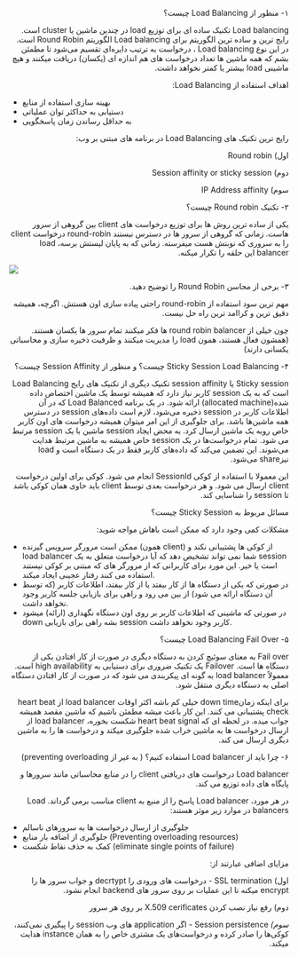 <!-- Output copied to clipboard! -->

<!-----

Yay, no errors, warnings, or alerts!

Conversion time: 0.431 seconds.


Using this Markdown file:

1. Paste this output into your source file.
2. See the notes and action items below regarding this conversion run.
3. Check the rendered output (headings, lists, code blocks, tables) for proper
   formatting and use a linkchecker before you publish this page.

Conversion notes:

* Docs to Markdown version 1.0β33
* Thu Feb 03 2022 00:36:45 GMT-0800 (PST)
* Source doc: Load Balancing
----->


<p dir="rtl">
۱- منظور از Load Balancing چیست؟ </p>


<p dir="rtl">
Load balancing  تکنیک ساده ای برای توزیع load  در چندین ماشین یا cluster است. رایج ترین و ساده ترین الگوریتم برای Load balancing الگوریتم  Round Robin  است.  در این نوع Load balancing ، درخواست به ترتیب دایره‌ای تقسیم می‌شود تا مطمئن بشم که همه ماشین ها تعداد درخواست های هم اندازه ای (یکسان) دریافت میکنند و هیچ ماشینی load بیشتر یا کمتر نخواهد داشت. </p>


<p dir="rtl">
اهداف استفاده از Load Balancing:</p>




* بهینه سازی استفاده از منابع
* دستیابی به حداکثر توان عملیاتی
* به حداقل رساندن زمان پاسخگویی

<p dir="rtl">
رایج ترین تکنیک های Load Balancing در برنامه های مبتنی بر وب:</p>


<p dir="rtl">
اول) Round robin</p>


<p dir="rtl">
دوم) Session affinity or sticky session</p>


<p dir="rtl">
سوم) IP Address affinity</p>


<p dir="rtl">
۲- تکنیک Round robin چیست؟ </p>


<p dir="rtl">
یکی از ساده ترین روش ها برای توزیع درخواست های client بین گروهی از سرور هاست. زمانی که گروهی از سرور ها در دسترس نیستند round-robin درخواست client را به  سروری که نوبتش هست میفرسته. زمانی که به پایان لیستش برسه، load balancer این حلقه را تکرار میکنه. </p>


![](https://raw.githubusercontent.com/behroozmirzaie7/design-and-architecture/feature/add_load_balancing/Load%20Balancing/round-robin.png)

<p dir="rtl">
۳- برخی از محاسن Round Robin را توضیح دهید. </p>


<p dir="rtl">
مهم ترین سود استفاده از round-robin راحتی پیاده سازی اون هستش. اگرچه، همیشه دقیق ترین و کراامد ترین راه حل نیست. </p>


<p dir="rtl">
چون خیلی از round robin balancer ها فکر میکنند تمام سرور ها یکسان هستند.(همشون فعال هستند، همون load را مدیریت میکنند و ظرفیت ذخیره سازی و محاسباتی یکسانی دارند) </p>


<p dir="rtl">
۴- Sticky Session Load Balancing چیست؟ و  منظور از Session Affinity چیست؟</p>


<p dir="rtl">
Sticky session یا session affinity تکنیک دیگری از تکنیک های رایج Load Balancing است که به یک session کاربر نیاز دارد که همیشه توسط یک ماشین اختصاص داده شده(allocated machine)  ارائه شود. در یک برنامه Load Balanced  که در آن اطلاعات کاربر در session  ذخیره می‌شود، لازم است داده‌های session در دسترس همه ماشین‌ها باشد. برای جلوگیری از این امر میتوان همیشه درخواست های اون کاربر خاص روبه یک ماشین ارسال کرد. به محض ایجاد session  ماشین با یک session مرتبط می شود. تمام درخواست‌ها در یک session  خاص همیشه به ماشین مرتبط هدایت می‌شوند. این تضمین می‌کند که داده‌های کاربر فقط در یک دستگاه است و load  نیزshare می‌شود.</p>


<p dir="rtl">
این معمولا با استفاده از کوکی SessionId انجام می شود. کوکی برای اولین درخواست client ارسال می شود. و هر درخواست بعدی توسط client باید حاوی همان کوکی باشد تا session را شناسایی کند.</p>


<p dir="rtl">
مسائل مربوط به Sticky Session چیست؟</p>


<p dir="rtl">
مشکلات کمی وجود دارد که ممکن است باهاش مواجه شوید:</p>




* ممکن است مرورگر سرویس گیرنده (همون client) از کوکی ها پشتیبانی نکند و load balancer  شما نمی تواند تشخیص دهد که آیا درخواست متعلق به یک session است یا خیر. این مورد برای کاربرانی که از مرورگر های که مبتنی بر کوکی نیستند استفاده می کنند رفتار عجیبی ایجاد میکند.
* در صورتی که یکی از دستگاه ها از کار بیفتد یا از کار بیفتد، اطلاعات کاربر (که توسط آن دستگاه ارائه می شود) از بین می رود و راهی برای بازیابی جلسه کاربر وجود نخواهد داشت.
* در صورتی که ماشینی که اطلاعات کاربر بر روی اون دستگاه نگهداری (ارائه) میشود down بشه راهی برای بازیابی session کاربر وجود نخواهد داشت.

<p dir="rtl">
۵- Load Balancing Fail Over چیست؟</p>


<p dir="rtl">
Fail over به معنای سوئیچ کردن به دستگاه دیگری در صورت از کار افتادن یکی از دستگاه ها است. Failover یک تکنیک ضروری برای دستیابی به high availability است. معمولاً load balancer  به گونه ای پیکربندی می شود که در صورت از کار افتادن دستگاه اصلی به دستگاه دیگری منتقل شود.</p>


<p dir="rtl">
برای اینکه زمانdown time خیلی کم باشه اکثر اوقات load balancer از heart beat check پشتیبانی می کنند. این کار باعث میشه مطمئن باشیم که ماشین مقصد همیشه جواب میده. در لحظه ای که heart beat signal شکست بخوره، load balancer از ارسال درخواست ها به ماشین خراب شده جلوگیری میکند و درخواست ها را به ماشین دیگری ارسال می کند. </p>


<p dir="rtl">
۶- چرا باید از Load balancer استفاده کنیم؟ ( به غیر از preventing overloading)</p>


<p dir="rtl">
Load balancer درخواست های دریافتی client  را در منابع محاسباتی مانند سرورها و پایگاه های داده توزیع می کند.</p>


<p dir="rtl">
در هر مورد، Load balancer پاسخ را از منبع به client  مناسب برمی گرداند. Load balancers در موارد زیر موثر هستند:</p>




* جلوگیری از ارسال  درخواست ها به سرورهای ناسالم
* جلوگیری از اضافه بار منابع (Preventing overloading resources)
* کمک به حذف نقاط شکست (eliminate single points of failure)

<p dir="rtl">
مزایای اضافی عبارتند از:</p>


<p dir="rtl">
اول) SSL termination - درخواست های ورودی را decrtypt  و جواب سرور ها را encrypt  میکنه تا این عملیات بر روی سرور های backend انجام نشود. </p>


<p dir="rtl">
دوم) رفع نیاز نصب کردن X.509 cerificates بر روی هر سرور </p>


<p dir="rtl">
<em>سوم) </em>Session persistence - اگر application های وب session را پیگیری نمی‌کنند، کوکی‌ها را صادر کرده و درخواست‌های یک مشتری خاص را به همان instance  هدایت میکند.</p>

